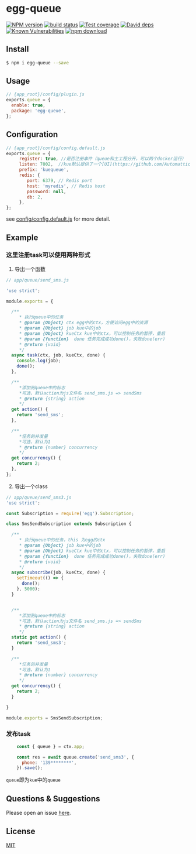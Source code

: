 # egg-queue

[![NPM version][npm-image]][npm-url]
[![build status][travis-image]][travis-url]
[![Test coverage][codecov-image]][codecov-url]
[![David deps][david-image]][david-url]
[![Known Vulnerabilities][snyk-image]][snyk-url]
[![npm download][download-image]][download-url]

[npm-image]: https://img.shields.io/npm/v/egg-queue.svg?style=flat-square
[npm-url]: https://npmjs.org/package/egg-queue
[travis-image]: https://img.shields.io/travis/eggjs/egg-queue.svg?style=flat-square
[travis-url]: https://travis-ci.org/eggjs/egg-queue
[codecov-image]: https://img.shields.io/codecov/c/github/eggjs/egg-queue.svg?style=flat-square
[codecov-url]: https://codecov.io/github/eggjs/egg-queue?branch=master
[david-image]: https://img.shields.io/david/eggjs/egg-queue.svg?style=flat-square
[david-url]: https://david-dm.org/eggjs/egg-queue
[snyk-image]: https://snyk.io/test/npm/egg-queue/badge.svg?style=flat-square
[snyk-url]: https://snyk.io/test/npm/egg-queue
[download-image]: https://img.shields.io/npm/dm/egg-queue.svg?style=flat-square
[download-url]: https://npmjs.org/package/egg-queue

<!--
Description here.
-->

## Install

```bash
$ npm i egg-queue --save
```

## Usage

```js
// {app_root}/config/plugin.js
exports.queue = {
  enable: true,
  package: 'egg-queue',
};
```

## Configuration

```js
// {app_root}/config/config.default.js
exports.queue = {
     register: true, //是否注册事件（queue和主工程分开，可以两个docker运行）
     listen: 7002,  //kue默认提供了一个[UI](https://github.com/Automattic/kue/blob/master/Readme.md#user-interface)
     prefix: 'kuequeue',
     redis: {
        port: 6379, // Redis port
        host: 'myredis', // Redis host
        password: null,
        db: 2,
     },
};
```

see [config/config.default.js](config/config.default.js) for more detail.

## Example

<!-- example here -->
### 这里注册task可以使用两种形式
1. 导出一个函数
```js
// app/queue/send_sms.js

'use strict';

module.exports = {

  /**
     * 执行queue中的任务
     * @param {Object} ctx egg中的ctx，方便访问egg中的资源
     * @param {Object} job kue中的job
     * @param {Object} kueCtx kue中的ctx，可以控制任务的暂停，重启
     * @param {function}  done 任务完成成功done()，失败done(err)
     * @return {void}
     */
  async task(ctx, job, kueCtx, done) {
    console.log(job);
    done();
  },

  /**
     *添加到queue中的标志
     *可选，默认action为js文件名 send_sms.js => sendSms
     * @return {string} action
     */
  get action() {
    return 'send_sms';
  },

  /**
     *任务的并发量
     *可选，默认为1
     * @return {number} concurrency
     */
  get concurrency() {
    return 2;
  },
};

```

2. 导出一个class
```js
// app/queue/send_sms3.js
'use strict';

const Subscription = require('egg').Subscription;

class SmsSendSubscription extends Subscription {

  /**
     * 执行queue中的任务，this 为egg的ctx
     * @param {Object} job kue中的job
     * @param {Object} kueCtx kue中的ctx，可以控制任务的暂停，重启
     * @param {function}  done 任务完成成功done()，失败done(err)
     * @return {void}
     */
  async subscribe(job, kueCtx, done) {
    setTimeout(() => {
      done();
    }, 5000);
  }


  /**
     *添加到queue中的标志
     *可选，默认action为js文件名 send_sms.js => sendSms
     * @return {string} action
     */
  static get action() {
    return 'send_sms3';
  }

  /**
     *任务的并发量
     *可选，默认为1
     * @return {number} concurrency
     */
  get concurrency() {
    return 2;
  }

}

module.exports = SmsSendSubscription;

```
### 发布task
```js
    const { queue } = ctx.app;

    const res = await queue.create('send_sms3', {
      phone: '139********',
    }).save();
```
`queue`即为`kue`中的`queue`

## Questions & Suggestions

Please open an issue [here](https://github.com/eggjs/egg/issues).

## License

[MIT](LICENSE)
